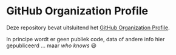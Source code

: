 # GitHub Organization Profile

Deze repository bevat uitsluitend het [GitHub Organization Profile](https://docs.github.com/en/organizations/collaborating-with-groups-in-organizations/customizing-your-organizations-profile#adding-a-public-organization-profile-readme).

In principe wordt er geen publiek code, data of andere info hier gepubliceerd ... maar _who knows_ 😃
